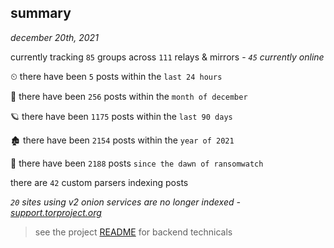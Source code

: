 
## summary
_december 20th, 2021_

currently tracking `85` groups across `111` relays & mirrors - _`45` currently online_

⏲ there have been `5` posts within the `last 24 hours`

🦈 there have been `256` posts within the `month of december`

🪐 there have been `1175` posts within the `last 90 days`

🏚 there have been `2154` posts within the `year of 2021`

🦕 there have been `2188` posts `since the dawn of ransomwatch`

there are `42` custom parsers indexing posts

_`20` sites using v2 onion services are no longer indexed - [support.torproject.org](https://support.torproject.org/onionservices/v2-deprecation/)_

> see the project [README](https://github.com/thetanz/ransomwatch#ransomwatch--) for backend technicals
